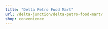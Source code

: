 ```yaml
---
title: "Delta Petro Food Mart"
url: /delta-junction/delta-petro-food-mart/
shop: convenience
---
```

